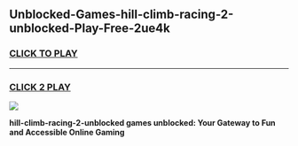 
## Unblocked-Games-hill-climb-racing-2-unblocked-Play-Free-2ue4k
<h3>
<a href="https://premium76.site?title=hill-climb-racing-2-unblocked&ref=23A">CLICK TO PLAY</a></h3>
<hr>

<h3>
<a href="https://premium76.site?title=hill-climb-racing-2-unblocked&ref=23A">CLICK 2 PLAY</a>
  
</h3>

<a href="https://premium76.site?title=hill-climb-racing-2-unblocked&ref=23A"><img src="https://clearcache.store/games.png"></a>


**hill-climb-racing-2-unblocked games unblocked: Your Gateway to Fun and Accessible Online Gaming**
